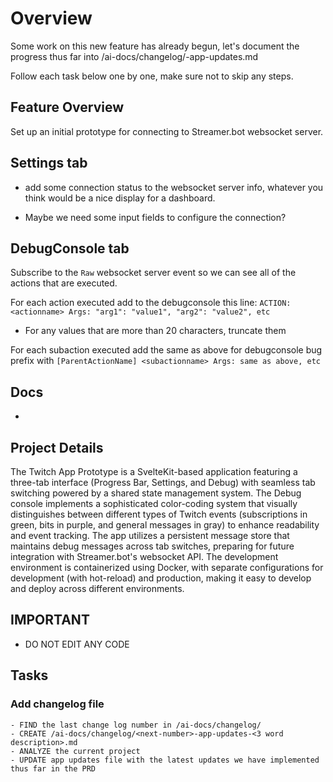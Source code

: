 # Overview

  Some work on this new feature has already begun, let's document the progress thus far into /ai-docs/changelog/<number>-app-updates.md

  Follow each task below one by one, make sure not to skip any steps.

## Feature Overview

Set up an initial prototype for connecting to Streamer.bot websocket server.

## Settings tab

- add some connection status to the websocket server info, whatever you think would be a nice display for a dashboard.

- Maybe we need some input fields to configure the connection?

## DebugConsole tab

Subscribe to the `Raw` websocket server event so we can see all of the actions that are executed.

For each action executed add to the debugconsole this line: `ACTION: <actionname> Args: "arg1": "value1", "arg2": "value2", etc`

- For any values that are more than 20 characters, truncate them

For each subaction executed add the same as above for debugconsole bug prefix with `[ParentActionName] <subactionname> Args: same as above, etc`


## Docs

- 

## Project Details

The Twitch App Prototype is a SvelteKit-based application featuring a three-tab interface (Progress Bar, Settings, and Debug) with seamless tab switching powered by a shared state management system. The Debug console implements a sophisticated color-coding system that visually distinguishes between different types of Twitch events (subscriptions in green, bits in purple, and general messages in gray) to enhance readability and event tracking. The app utilizes a persistent message store that maintains debug messages across tab switches, preparing for future integration with Streamer.bot's websocket API. The development environment is containerized using Docker, with separate configurations for development (with hot-reload) and production, making it easy to develop and deploy across different environments.

## IMPORTANT
 - DO NOT EDIT ANY CODE 

## Tasks

### Add changelog file
```
- FIND the last change log number in /ai-docs/changelog/
- CREATE /ai-docs/changelog/<next-number>-app-updates-<3 word description>.md
- ANALYZE the current project
- UPDATE app updates file with the latest updates we have implemented thus far in the PRD
```